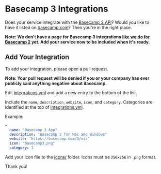 # Basecamp 3 Integrations

Does your service integrate with the [Basecamp 3 API](https://github.com/basecamp/bc3-api)? Would you like to have it listed on [basecamp.com](https://basecamp.com)? Then you're in the right place.

**Note: We don't have a page for Basecamp 3 integrations [like we do for Basecamp 2](https://basecamp.com/2/extras) yet. Add your service now to be included when it's ready.**

## Add Your Integration

To add your integration, please open a pull request.

**Note: Your pull request will be denied if you or your company has ever publicly said anything negative about Basecamp.**

Edit [integrations.yml](integrations.yml) and add a new entry to the bottom of the list.

Include the `name`, `description`, `website`, `icon`, and `category`. Categories are identified at the top of [integrations.yml](integrations.yml).

Example:
```yaml
-
  name: "Basecamp 3 App"
  description: "Basecamp 3 for Mac and Windows"
  website: "https://basecamp.com/3/via"
  icon: "basecamp3.png"
  category: 1
```

Add your icon file to the [icons/](icons/) folder. Icons must be `256x256` in `.png` format.

Thank you!
